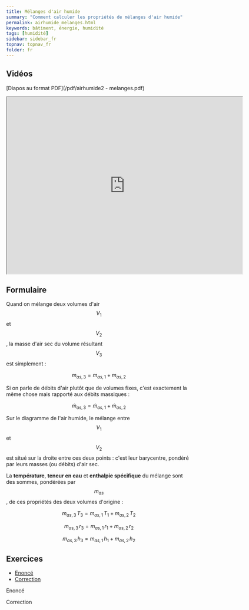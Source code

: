 ```yaml
---
title: Mélanges d'air humide
summary: "Comment calculer les propriétés de mélanges d'air humide"
permalink: airhumide_melanges.html
keywords: bâtiment, énergie, humidité
tags: [humidité]
sidebar: sidebar_fr
topnav: topnav_fr
folder: fr
---
```


## Vidéos

[Diapos au format PDF](/pdf/airhumide2 - melanges.pdf)

<iframe src="https://player.vimeo.com/video/99904962?color=ff9933&portrait=0" width="640" height="480" frameborder="1" webkitallowfullscreen mozallowfullscreen allowfullscreen></iframe>

## Formulaire

Quand on mélange deux volumes d'air $$V_1$$ et $$V_2$$, la masse d'air sec du volume résultant $$V_3$$ est simplement :

$$ m_{as,3} = m_{as,1} + m_{as,2} $$

Si on parle de débits d'air plutôt que de volumes fixes, c'est exactement la même chose mais rapporté aux débits massiques :

$$ \dot{m}_{as,3} = \dot{m}_{as,1} + \dot{m}_{as,2} $$

Sur le diagramme de l'air humide, le mélange entre $$V_1$$ et $$V_2$$ est situé sur la droite entre ces deux points : c'est leur barycentre, pondéré par leurs masses (ou débits) d'air sec.

La **température**, **teneur en eau** et **enthalpie spécifique** du mélange sont des sommes, pondérées par $$m_{as}$$, de ces propriétés des deux volumes d'origine :

$$ m_{as,3} \, T_3 = m_{as,1} \, T_1 + m_{as,2} \, T_2 $$

$$ m_{as,3} \, r_3 = m_{as,1} \, r_1 + m_{as,2} \, r_2 $$

$$ m_{as,3} \, h_3 = m_{as,1} \, h_1 + m_{as,2} \, h_2 $$

## Exercices

<ul id="profileTabs" class="nav nav-tabs">
    <li class="active"><a class="noCrossRef" href="#enonce" data-toggle="tab">Enoncé</a></li>
    <li><a class="noCrossRef" href="#correction" data-toggle="tab">Correction</a></li>
</ul>

<div class="tab-content">

<div role="tabpanel" class="tab-pane active" id="enonce" markdown="1">

Enoncé

</div>

<div role="tabpanel" class="tab-pane" id="correction" markdown="1">

Correction

</div>

</div>
